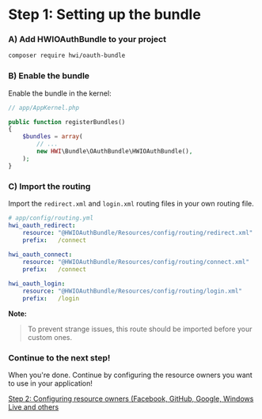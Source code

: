 Step 1: Setting up the bundle
=============================
### A) Add HWIOAuthBundle to your project

```bash
composer require hwi/oauth-bundle
```

### B) Enable the bundle

Enable the bundle in the kernel:

```php
// app/AppKernel.php

public function registerBundles()
{
    $bundles = array(
        // ...
        new HWI\Bundle\OAuthBundle\HWIOAuthBundle(),
    );
}
```

### C) Import the routing

Import the `redirect.xml` and `login.xml` routing files in your own routing file.

```yaml
# app/config/routing.yml
hwi_oauth_redirect:
    resource: "@HWIOAuthBundle/Resources/config/routing/redirect.xml"
    prefix:   /connect
    
hwi_oauth_connect:
    resource: "@HWIOAuthBundle/Resources/config/routing/connect.xml"
    prefix:   /connect

hwi_oauth_login:
    resource: "@HWIOAuthBundle/Resources/config/routing/login.xml"
    prefix:   /login
```

**Note:**

> To prevent strange issues, this route should be imported before your custom ones.

### Continue to the next step!
When you're done. Continue by configuring the resource owners you want to use
in your application!


[Step 2: Configuring resource owners (Facebook, GitHub, Google, Windows Live and others](2-configuring_resource_owners.md)

